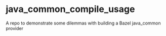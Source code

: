 # java_common_compile_usage
A repo to demonstrate some dilemmas with building a Bazel java_common provider
